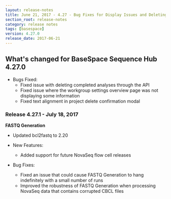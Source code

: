 ```yaml
---
layout: release-notes
title: June 21, 2017 - 4.27 - Bug Fixes for Display Issues and Deleting Through API
section_root: release-notes
category: release notes
tags: [basespace]
version: 4.27.0
release_date: 2017-06-21
---
```


## What's changed for BaseSpace Sequence Hub 4.27.0
	
- Bugs Fixed:
	- Fixed issue with deleting completed analyses through the API
	- Fixed issue where the workgroup settings overview page was not displaying some information
	- Fixed text alignment in project delete confirmation modal
	
### Release 4.27.1 - July 18, 2017

**FASTQ Generation**

- Updated bcl2fastq to 2.20

- New Features:
	- Added support for future NovaSeq flow cell releases
- Bug Fixes:
	- Fixed an issue that could cause FASTQ Generation to hang indefinitely with a small number of runs
	- Improved the robustness of FASTQ Generation when processing NovaSeq data that contains corrupted CBCL files
 
